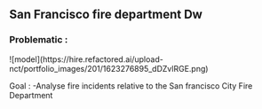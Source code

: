 <h2>San Francisco fire department Dw</h2>

<h3>Problematic :</h3>
![model](https://hire.refactored.ai/upload-nct/portfolio_images/201/1623276895_dDZvlRGE.png)

Goal : 
  -Analyse fire incidents relative to the San francisco City Fire Department
  
